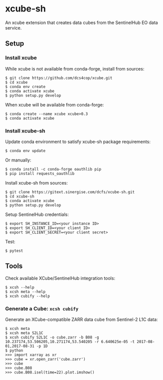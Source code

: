 # xcube-sh

An xcube extension that creates data cubes from the SentinelHub EO data service.


## Setup

### Install xcube

While xcube is not available from conda-forge, install from sources:

    $ git clone https://github.com/dcs4cop/xcube.git
    $ cd xcube
    $ conda env create
    $ conda activate xcube
    $ python setup.py develop
    
When xcube will be available from conda-forge:
    
    $ conda create --name xcube xcube>0.3
    $ conda activate xcube
    
### Install xcube-sh

Update conda environment to satisfy xcube-sh package requirements:

    $ conda env update
    
Or manually:
    
    $ conda install -c conda-forge oauthlib pip
    $ pip install requests_oauthlib


Install xcube-sh from sources:

    $ git clone https://gitext.sinergise.com/dcfs/xcube-sh.git
    $ cd xcube-sh
    $ conda activate xcube
    $ python setup.py develop

Setup SentinelHub credentials:

    $ export SH_INSTANCE_ID=<your instance ID>    
    $ export SH_CLIENT_ID=<your client ID>    
    $ export SH_CLIENT_SECRET=<your client secret>    

    
Test:

    $ pytest

    
## Tools

Check available XCube/SentinelHub integration tools:

    $ xcsh --help
    $ xcsh meta --help
    $ xcsh cubify --help

### Generate a Cube: `xcsh cubify` 

Generate an XCube-compatible ZARR data cube from Sentinel-2 L1C data:

    $ xcsh meta
    $ xcsh meta S2L1C
    $ xcsh cubify S2L1C -o cube.zarr -b B08 -g 10.237174,53.506205,10.271174,53.540205 -r 6.640625e-05 -t 2017-08-01,2017-08-31 -p 1D
    $ python
    >>> import xarray as xr
    >>> cube = xr.open_zarr('cube.zarr')
    >>> cube
    >>> cube.B08
    >>> cube.B08.isel(time=22).plot.imshow()
